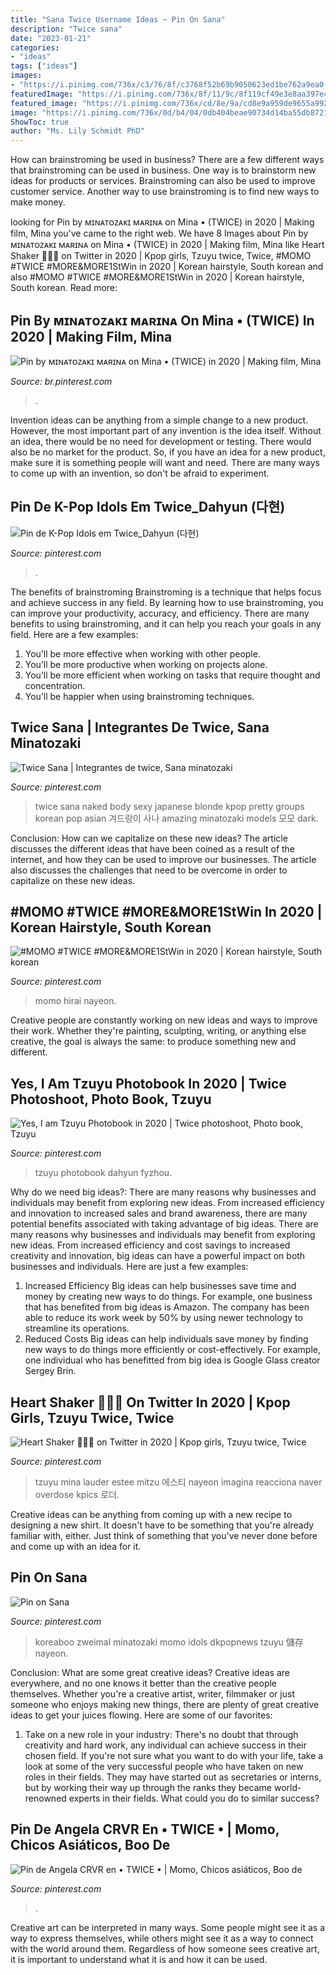 ```yaml
---
title: "Sana Twice Username Ideas ~ Pin On Sana"
description: "Twice sana"
date: "2023-01-21"
categories:
- "ideas"
tags: ["ideas"]
images:
- "https://i.pinimg.com/736x/c3/76/8f/c3768f52b69b9050623ed1be762a9ea0.jpg"
featuredImage: "https://i.pinimg.com/736x/8f/11/9c/8f119cf49e3e8aa397e4ea2b48712321.jpg"
featured_image: "https://i.pinimg.com/736x/cd/8e/9a/cd8e9a959de9655a992e619ca266233d.jpg"
image: "https://i.pinimg.com/736x/0d/b4/04/0db404beae90734d14ba55db8721c2dc.jpg"
ShowToc: true
author: "Ms. Lily Schmidt PhD"
---
```



How can brainstroming be used in business?
There are a few different ways that brainstroming can be used in business. One way is to brainstorm new ideas for products or services. Brainstroming can also be used to improve customer service. Another way to use brainstroming is to find new ways to make money.

	

		
looking for Pin by ᴍɪɴᴀᴛᴏᴢᴀᴋɪ ᴍᴀʀɪɴᴀ on Mina • (TWICE) in 2020 | Making film, Mina you've came to the right web. We have 8 Images about Pin by ᴍɪɴᴀᴛᴏᴢᴀᴋɪ ᴍᴀʀɪɴᴀ on Mina • (TWICE) in 2020 | Making film, Mina like Heart Shaker 🐶💕🐧 on Twitter in 2020 | Kpop girls, Tzuyu twice, Twice, #MOMO #TWICE #MORE&amp;MORE1StWin in 2020 | Korean hairstyle, South korean and also #MOMO #TWICE #MORE&amp;MORE1StWin in 2020 | Korean hairstyle, South korean. Read more:
		
    
## Pin By ᴍɪɴᴀᴛᴏᴢᴀᴋɪ ᴍᴀʀɪɴᴀ On Mina • (TWICE) In 2020 | Making Film, Mina

<img loading=lazy src="https://i.pinimg.com/736x/b0/ac/c2/b0acc208ee9b72656ac2fbf0fd2f43de.jpg" onerror="this.onerror=null;this.src='https://tse4.mm.bing.net/th?id=OIP.gO74C1zb6sua2Iums9L6wwHaMf&amp;pid=15.1';" alt="Pin by ᴍɪɴᴀᴛᴏᴢᴀᴋɪ ᴍᴀʀɪɴᴀ on Mina • (TWICE) in 2020 | Making film, Mina">

_Source: br.pinterest.com_

>. 

	

Invention ideas can be anything from a simple change to a new product. However, the most important part of any invention is the idea itself. Without an idea, there would be no need for development or testing. There would also be no market for the product. So, if you have an idea for a new product, make sure it is something people will want and need. There are many ways to come up with an invention, so don't be afraid to experiment.

    
## Pin De K-Pop Idols Em Twice_Dahyun (다현)

<img loading=lazy src="https://i.pinimg.com/736x/0d/b4/04/0db404beae90734d14ba55db8721c2dc.jpg" onerror="this.onerror=null;this.src='https://tse4.mm.bing.net/th?id=OIP.xECwdw6RLAeKHf5kQ1sEwAHaLH&amp;pid=15.1';" alt="Pin de K-Pop Idols em Twice_Dahyun (다현)">

_Source: pinterest.com_

>. 

	

The benefits of brainstroming
Brainstroming is a technique that helps focus and achieve success in any field. By learning how to use brainstroming, you can improve your productivity, accuracy, and efficiency. There are many benefits to using brainstroming, and it can help you reach your goals in any field. Here are a few examples:
1. You’ll be more effective when working with other people.
2. You’ll be more productive when working on projects alone.
3. You’ll be more efficient when working on tasks that require thought and concentration.
4. You’ll be happier when using brainstroming techniques.

    
## Twice Sana | Integrantes De Twice, Sana Minatozaki

<img loading=lazy src="https://i.pinimg.com/originals/76/73/66/767366b2b713540265d861c2e58c45cc.jpg" onerror="this.onerror=null;this.src='https://tse2.mm.bing.net/th?id=OIP.FE9ZpcS_dW1zrPB0Pf9QtAHaLH&amp;pid=15.1';" alt="Twice Sana | Integrantes de twice, Sana minatozaki">

_Source: pinterest.com_

>twice sana naked body sexy japanese blonde kpop pretty groups korean pop asian 겨드랑이 사나 amazing minatozaki models 모모 dark. 

	

Conclusion: How can we capitalize on these new ideas?
The article discusses the different ideas that have been coined as a result of the internet, and how they can be used to improve our businesses. The article also discusses the challenges that need to be overcome in order to capitalize on these new ideas.

    
## #MOMO #TWICE #MORE&amp;MORE1StWin In 2020 | Korean Hairstyle, South Korean

<img loading=lazy src="https://i.pinimg.com/736x/8f/11/9c/8f119cf49e3e8aa397e4ea2b48712321.jpg" onerror="this.onerror=null;this.src='https://tse1.mm.bing.net/th?id=OIP.Eb47HA8q5MPgghEpqvPDgQHaLH&amp;pid=15.1';" alt="#MOMO #TWICE #MORE&amp;MORE1StWin in 2020 | Korean hairstyle, South korean">

_Source: pinterest.com_

>momo hirai nayeon. 

	

Creative people are constantly working on new ideas and ways to improve their work. Whether they're painting, sculpting, writing, or anything else creative, the goal is always the same: to produce something new and different.

    
## Yes, I Am Tzuyu Photobook In 2020 | Twice Photoshoot, Photo Book, Tzuyu

<img loading=lazy src="https://i.pinimg.com/736x/e2/e9/86/e2e98611993a6c17e3ff09f8193b34a2.jpg" onerror="this.onerror=null;this.src='https://tse1.mm.bing.net/th?id=OIP.fUHUyODBTZsD5t0v31X_NQHaKO&amp;pid=15.1';" alt="Yes, I am Tzuyu Photobook in 2020 | Twice photoshoot, Photo book, Tzuyu">

_Source: pinterest.com_

>tzuyu photobook dahyun fyzhou. 

	

Why do we need big ideas?: There are many reasons why businesses and individuals may benefit from exploring new ideas. From increased efficiency and innovation to increased sales and brand awareness, there are many potential benefits associated with taking advantage of big ideas.
There are many reasons why businesses and individuals may benefit from exploring new ideas. From increased efficiency and cost savings to increased creativity and innovation, big ideas can have a powerful impact on both businesses and individuals. Here are just a few examples:
1. Increased Efficiency
Big ideas can help businesses save time and money by creating new ways to do things. For example, one business that has benefited from big ideas is Amazon. The company has been able to reduce its work week by 50% by using newer technology to streamline its operations.
2. Reduced Costs
Big ideas can help individuals save money by finding new ways to do things more efficiently or cost-effectively. For example, one individual who has benefitted from big idea is Google Glass creator Sergey Brin.

    
## Heart Shaker 🐶💕🐧 On Twitter In 2020 | Kpop Girls, Tzuyu Twice, Twice

<img loading=lazy src="https://i.pinimg.com/736x/cd/8e/9a/cd8e9a959de9655a992e619ca266233d.jpg" onerror="this.onerror=null;this.src='https://tse1.mm.bing.net/th?id=OIP.4-LS2DI9osTq3WR6rFlMewHaE8&amp;pid=15.1';" alt="Heart Shaker 🐶💕🐧 on Twitter in 2020 | Kpop girls, Tzuyu twice, Twice">

_Source: pinterest.com_

>tzuyu mina lauder estee mitzu 에스티 nayeon imagina reacciona naver overdose kpics 로더. 

	

Creative ideas can be anything from coming up with a new recipe to designing a new shirt. It doesn't have to be something that you're already familiar with, either. Just think of something that you've never done before and come up with an idea for it.

    
## Pin On Sana

<img loading=lazy src="https://i.pinimg.com/originals/82/3b/89/823b89349623c2f2cd834f786eafd6ff.jpg" onerror="this.onerror=null;this.src='https://tse2.mm.bing.net/th?id=OIP.2Qg1m_V0csiL74xBMR44RgHaLH&amp;pid=15.1';" alt="Pin on Sana">

_Source: pinterest.com_

>koreaboo zweimal minatozaki momo idols dkpopnews tzuyu 儲存 nayeon. 

	

Conclusion: What are some great creative ideas?
Creative ideas are everywhere, and no one knows it better than the creative people themselves. Whether you're a creative artist, writer, filmmaker or just someone who enjoys making new things, there are plenty of great creative ideas to get your juices flowing. Here are some of our favorites: 
1. Take on a new role in your industry: There's no doubt that through creativity and hard work, any individual can achieve success in their chosen field. If you're not sure what you want to do with your life, take a look at some of the very successful people who have taken on new roles in their fields. They may have started out as secretaries or interns, but by working their way up through the ranks they became world-renowned experts in their fields. What could you do to similar success? 


    
## Pin De Angela CRVR En • TWICE • | Momo, Chicos Asiáticos, Boo De

<img loading=lazy src="https://i.pinimg.com/736x/c3/76/8f/c3768f52b69b9050623ed1be762a9ea0.jpg" onerror="this.onerror=null;this.src='https://tse3.mm.bing.net/th?id=OIP.jKh2Z3Igd27PGg06kVj-CgHaLF&amp;pid=15.1';" alt="Pin de Angela CRVR en • TWICE • | Momo, Chicos asiáticos, Boo de">

_Source: pinterest.com_

>. 

	

Creative art can be interpreted in many ways. Some people might see it as a way to express themselves, while others might see it as a way to connect with the world around them. Regardless of how someone sees creative art, it is important to understand what it is and how it can be used.

